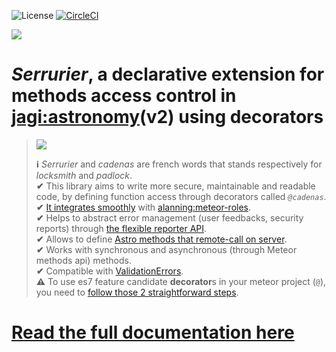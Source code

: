 ![License](https://img.shields.io/github/license/mashape/apistatus.svg) [![CircleCI](https://circleci.com/gh/sveinburne/serrurier/tree/master.svg?style=shield)](https://circleci.com/gh/sveinburne/serrurier/tree/master)

[![](https://cdn.rawgit.com/sveinburne/serrurier/master/img/serrurier-raw.svg)](https://github.com/sveinburne/serrurier#head)

# *Serrurier*, a declarative extension for methods access control in [jagi:astronomy](http://jagi.github.io/meteor-astronomy/)(v2) using decorators

> ![](https://rawgit.com/sveinburne/serrurier/master/img/decorator-raw.svg)
> 
> **ℹ** *Serrurier* and *cadenas* are french words that stands respectively for *locksmith* and *padlock*.  
> **✔** This library aims to write more secure, maintainable and readable code, by defining function access through decorators called *`@cadenas`*.  
> **✔** [It integrates smoothly](https://github.com/sveinburne/serrurier#alanning-meteor-roles) with [alanning:meteor-roles](https://github.com/alanning/meteor-roles).  
> **✔** Helps to abstract error management (user feedbacks, security reports) through [the flexible reporter API](https://github.com/sveinburne/serrurier#reporters).  
> **✔** Allows to define [Astro methods that remote-call on server](https://github.com/sveinburne/serrurier#server).  
> **✔** Works with synchronous and asynchronous (through Meteor methods api) methods.  
> **✔** Compatible with [ValidationErrors](https://atmospherejs.com/mdg/validation-error#validationerror).  
> **⚠** To use es7 feature candidate **decorator**s in your meteor project (`@`), you need to [follow those 2 straightforward steps](https://github.com/sveinburne/serrurier#decorators).  


# [**Read the full documentation here**](https://github.com/sveinburne/serrurier#head)